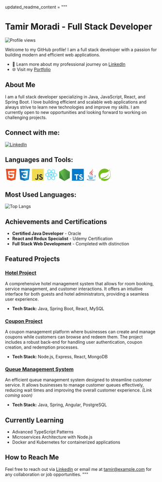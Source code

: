 updated_readme_content = """
# Tamir Moradi - Full Stack Developer

![Profile views](https://komarev.com/ghpvc/?username=moradi12&style=flat-square&color=blue)

Welcome to my GitHub profile! I am a full stack developer with a passion for building modern and efficient web applications.

- 📄 Learn more about my professional journey on [LinkedIn](https://www.linkedin.com/in/tamir-moradi-1a62b0260/)
- 🌐 Visit my [Portfolio](https://tamirmoradi.netlify.app/)

## About Me
I am a full stack developer specializing in Java, JavaScript, React, and Spring Boot. I love building efficient and scalable web applications and always strive to learn new technologies and improve my skills. I am currently open to new opportunities and looking forward to working on challenging projects.

## Connect with me:
[![LinkedIn](https://img.shields.io/badge/LinkedIn-0077B5?style=for-the-badge&logo=linkedin&logoColor=white)](https://www.linkedin.com/in/tamir-moradi-1a62b0260/)

## Languages and Tools:
<p>
  <img src="https://raw.githubusercontent.com/devicons/devicon/master/icons/html5/html5-original.svg" alt="HTML" width="40" height="40"/>
  <img src="https://raw.githubusercontent.com/devicons/devicon/master/icons/css3/css3-original.svg" alt="CSS" width="40" height="40"/>
  <img src="https://raw.githubusercontent.com/devicons/devicon/master/icons/javascript/javascript-original.svg" alt="JavaScript" width="40" height="40"/>
  <img src="https://raw.githubusercontent.com/devicons/devicon/master/icons/react/react-original.svg" alt="React" width="40" height="40"/>
  <img src="https://raw.githubusercontent.com/devicons/devicon/master/icons/nodejs/nodejs-original.svg" alt="Node.js" width="40" height="40"/>
  <img src="https://raw.githubusercontent.com/devicons/devicon/master/icons/typescript/typescript-original.svg" alt="TypeScript" width="40" height="40"/>
  <img src="https://raw.githubusercontent.com/devicons/devicon/master/icons/java/java-original.svg" alt="Java" width="40" height="40"/>
  <img src="https://raw.githubusercontent.com/devicons/devicon/master/icons/spring/spring-original.svg" alt="Spring" width="40" height="40"/>
</p>

## Most Used Languages:
![Top Langs](https://github-readme-stats.vercel.app/api/top-langs/?username=moradi12&layout=compact&langs_count=8&theme=radical)

## Achievements and Certifications
- **Certified Java Developer** - Oracle
- **React and Redux Specialist** - Udemy Certification
- **Full Stack Web Development** - Completed with distinction

## Featured Projects

### [Hotel Project](https://github.com/moradi12/Hotel-Project)
A comprehensive hotel management system that allows for room booking, service management, and customer interactions. It offers an intuitive interface for both guests and hotel administrators, providing a seamless user experience.
- **Tech Stack:** Java, Spring Boot, React, MySQL

### [Coupon Project](https://github.com/moradi12/Completed-Coupon-Project)
A coupon management platform where businesses can create and manage coupons while customers can browse and redeem them. The project includes a robust back-end for handling user authentication, coupon creation, and redemption processes.
- **Tech Stack:** Node.js, Express, React, MongoDB

### [Queue Management System](#)
An efficient queue management system designed to streamline customer service. It allows businesses to manage customer queues effectively, reducing wait times and improving the overall customer experience. *(Link coming soon)*
- **Tech Stack:** Java, Spring, Angular, PostgreSQL

## Currently Learning
- Advanced TypeScript Patterns
- Microservices Architecture with Node.js
- Docker and Kubernetes for containerized applications

## How to Reach Me
Feel free to reach out via [LinkedIn](https://www.linkedin.com/in/tamir-moradi-1a62b0260/) or email me at tamir@example.com for any collaboration or job opportunities.
"""

